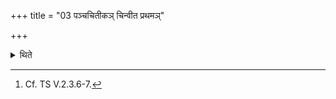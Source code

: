 +++
title = "03 पञ्चचितीकञ् चिन्वीत प्रथमञ्"

+++

<details><summary>थिते</summary>

3. (The sacrificer who is) building (the fire-altar) for the first time should build (the Gārhapatya-altar) with five layers; for the second time (...) with three layers; for the third time (...) with only one layer.[^1]  

[^1]: Cf. TS V.2.3.6-7.  
</details>
